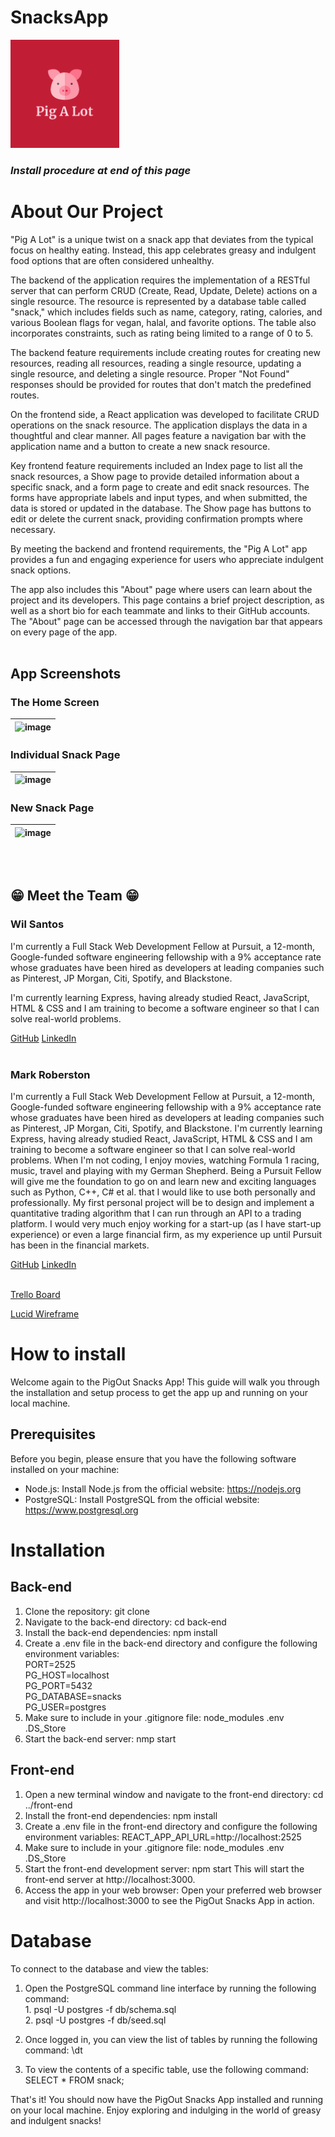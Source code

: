 # SnacksApp
![PIG logo](front-end/src/assets/PigAlot.png)

### *Install procedure at end of this page* 

# **About Our Project** 

<!-- <img src="../front-end/src/assets/PigAlot.png" alt="PIG logo" > -->

<!-- <a href="https://NETLIFY LINK" target="_blank">Click here - PigALot App</a> -->

"Pig A Lot" is a unique twist on a snack app that deviates from the typical focus on healthy eating. Instead, this app celebrates greasy and indulgent food options that are often considered unhealthy.
 
The backend of the application requires the implementation of a RESTful server that can perform CRUD (Create, Read, Update, Delete) actions on a single resource. The resource is represented by a database table called "snack," which includes fields such as name, category, rating, calories, and various Boolean flags for vegan, halal, and favorite options. The table also incorporates constraints, such as rating being limited to a range of 0 to 5.
                
The backend feature requirements include creating routes for creating new resources, reading all resources, reading a single resource, updating a single resource, and deleting a single resource. Proper "Not Found" responses should be provided for routes that don't match the predefined routes.
               
On the frontend side, a React application was developed to facilitate CRUD operations on the snack resource. The application displays the data in a thoughtful and clear manner. All pages feature a navigation bar with the application name and a button to create a new snack resource.
                 
Key frontend feature requirements included an Index page to list all the snack resources, a Show page to provide detailed information about a specific snack, and a form page to create and edit snack resources. The forms have appropriate labels and input types, and when submitted, the data is stored or updated in the database. The Show page has buttons to edit or delete the current snack, providing confirmation prompts where necessary.
             
By meeting the backend and frontend requirements, the "Pig A Lot" app provides a fun and engaging experience for users who appreciate indulgent snack options.
          
The app also includes this "About" page where users can learn about the project and its developers. This page contains a brief project description, as well as a short bio for each teammate and links to their GitHub accounts. The "About" page can be accessed through the navigation bar that appears on every page of the app.
<br></br>

## App Screenshots

<!-- <img src="./public/homescreen.png" alt="Screenshot a" width="68%" title="The Home Screen"> -->
### The Home Screen

| ![image](./public/homescreen.png "The Home Screen") |
|-|


### Individual Snack Page

| ![image](./public/showsnack.png "Individual Snack Page") |
|-|


### New Snack Page

| ![image](./public/newsnack.png "New Snack Page") |
|-|



<br></br>
## 😁 Meet the Team 😁

### Wil Santos

I'm currently a Full Stack Web Development Fellow at Pursuit, a 12-month, Google-funded software engineering fellowship with a 9% acceptance rate whose graduates have been hired as developers at leading companies such as Pinterest, JP Morgan, Citi, Spotify, and Blackstone.
    
I'm currently learning Express, having already studied React, JavaScript, HTML & CSS and I am training to become a software engineer so that I can solve real-world problems.

<!-- [GitHub](https://github.com/Wilsantos1975){:target="_blank rel="noopener"} -->
<a href="https://github.com/Wilsantos1975" target="_blank">GitHub</a>
<a href="https://www.linkedin.com/in/fausto-wilghen-santos-9083a9112" target="_blank">LinkedIn</a>
<br></br>

### Mark Roberston

I'm currently a Full Stack Web Development Fellow at Pursuit, a 12-month, Google-funded software engineering fellowship with a 9% acceptance rate whose graduates have been hired as developers at leading companies such as Pinterest, JP Morgan, Citi, Spotify, and Blackstone. I'm currently learning Express, having already studied React, JavaScript, HTML & CSS and I am training to become a software engineer so that I can solve real-world problems. When I'm not coding, I enjoy movies, watching Formula 1 racing, music, travel and playing with my German Shepherd. Being a Pursuit Fellow will give me the foundation to go on and learn new and exciting languages such as Python, C++, C# et al. that I would like to use both personally and professionally. My first personal project will be to design and implement a quantitative trading algorithm that I can run through an API to a trading platform. I would very much enjoy working for a start-up (as I have start-up experience) or even a large financial firm, as my experience up until Pursuit has been in the financial markets.


<a href="https://github.com/MarkRobertson67" target="_blank">GitHub</a>
<a href="https://www.linkedin.com/in/mark-robertson-ny-uk" target="_blank">LinkedIn</a>
<br></br>

<a href="https://trello.com/invite/b/q3MjafJY/ATTI5ec278cb24bf01d48f6285b2ddf24ce9D74B7E3C/snacks-simple-project-board" target="_blank">Trello Board</a>


<a href="https://lucid.app/lucidchart/b4a7f661-b0e1-4ae8-b8d8-744fc2f7ca0d/edit?viewport_loc=-387%2C-17%2C2736%2C1355%2C0_0&invitationId=inv_cc436efd-3923-431e-8c96-ff955f0cb6d6" target="_blank">Lucid Wireframe</a>

# **How to install** 

Welcome again to the PigOut Snacks App! This guide will walk you through the installation and setup process to get the app up and running on your local machine.

## **Prerequisites**

Before you begin, please ensure that you have the following software installed on your machine:

- Node.js: Install Node.js from the official website: https://nodejs.org
- PostgreSQL: Install PostgreSQL from the official website: https://www.postgresql.org

# **Installation**

## **Back-end**

1.  Clone the repository:   git clone <repository URL>
2.  Navigate to the back-end directory: cd back-end
3.  Install the back-end dependencies:  npm install
4.  Create a .env file in the back-end directory and configure the following environment variables: <br>
PORT=2525<br>
PG_HOST=localhost<br>
PG_PORT=5432<br>
PG_DATABASE=snacks<br>
PG_USER=postgres<br>
5.  Make sure to include in your .gitignore file:   node_modules
.env
.DS_Store
5.  Start the back-end server:  nmp start


## **Front-end**

1.  Open a new terminal window and navigate to the front-end directory: cd ../front-end
2.  Install the front-end dependencies: npm install
3.  Create a .env file in the front-end directory and configure the following environment variables: REACT_APP_API_URL=http://localhost:2525
4.  Make sure to include in your .gitignore file:   node_modules
.env
.DS_Store
5.  Start the front-end development server: npm start
This will start the front-end server at http://localhost:3000.
6.  Access the app in your web browser: Open your preferred web browser and visit http://localhost:3000 to see the PigOut Snacks App in action.

# **Database**

To connect to the database and view the tables:

1.  Open the PostgreSQL command line interface by running the following command:   
        1.  psql -U postgres -f db/schema.sql<br>
        2.  psql -U postgres -f db/seed.sql

2.  Once logged in, you can view the list of tables by running the following command: \dt
3.  To view the contents of a specific table, use the following command:    SELECT * FROM snack;

That's it! You should now have the PigOut Snacks App installed and running on your local machine. Enjoy exploring and indulging in the world of greasy and indulgent snacks!


